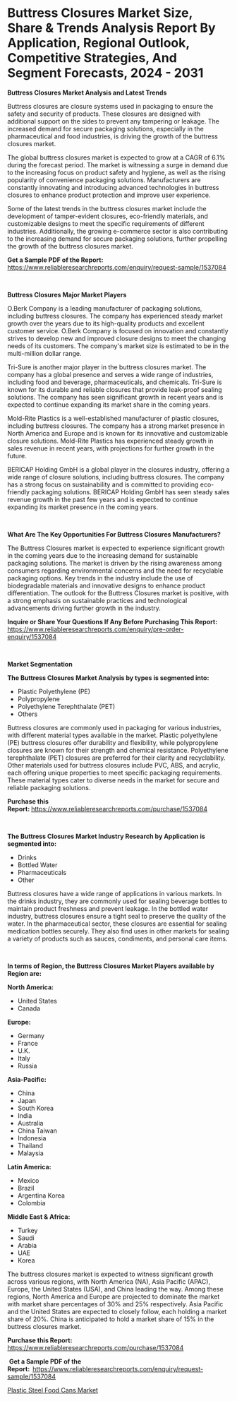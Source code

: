 <p><h1>Buttress Closures Market Size, Share & Trends Analysis Report By Application, Regional Outlook, Competitive Strategies, And Segment Forecasts, 2024 - 2031</h1></p><p><strong>Buttress Closures Market Analysis and Latest Trends</strong></p>
<p><p>Buttress closures are closure systems used in packaging to ensure the safety and security of products. These closures are designed with additional support on the sides to prevent any tampering or leakage. The increased demand for secure packaging solutions, especially in the pharmaceutical and food industries, is driving the growth of the buttress closures market.</p><p>The global buttress closures market is expected to grow at a CAGR of 6.1% during the forecast period. The market is witnessing a surge in demand due to the increasing focus on product safety and hygiene, as well as the rising popularity of convenience packaging solutions. Manufacturers are constantly innovating and introducing advanced technologies in buttress closures to enhance product protection and improve user experience.</p><p>Some of the latest trends in the buttress closures market include the development of tamper-evident closures, eco-friendly materials, and customizable designs to meet the specific requirements of different industries. Additionally, the growing e-commerce sector is also contributing to the increasing demand for secure packaging solutions, further propelling the growth of the buttress closures market.</p></p>
<p><strong>Get a Sample PDF of the Report:&nbsp;</strong> <a href="https://www.reliableresearchreports.com/enquiry/request-sample/1537084">https://www.reliableresearchreports.com/enquiry/request-sample/1537084</a></p>
<p>&nbsp;</p>
<p><strong>Buttress Closures Major Market Players</strong></p>
<p><p>O.Berk Company is a leading manufacturer of packaging solutions, including buttress closures. The company has experienced steady market growth over the years due to its high-quality products and excellent customer service. O.Berk Company is focused on innovation and constantly strives to develop new and improved closure designs to meet the changing needs of its customers. The company's market size is estimated to be in the multi-million dollar range.</p><p>Tri-Sure is another major player in the buttress closures market. The company has a global presence and serves a wide range of industries, including food and beverage, pharmaceuticals, and chemicals. Tri-Sure is known for its durable and reliable closures that provide leak-proof sealing solutions. The company has seen significant growth in recent years and is expected to continue expanding its market share in the coming years.</p><p>Mold-Rite Plastics is a well-established manufacturer of plastic closures, including buttress closures. The company has a strong market presence in North America and Europe and is known for its innovative and customizable closure solutions. Mold-Rite Plastics has experienced steady growth in sales revenue in recent years, with projections for further growth in the future.</p><p>BERICAP Holding GmbH is a global player in the closures industry, offering a wide range of closure solutions, including buttress closures. The company has a strong focus on sustainability and is committed to providing eco-friendly packaging solutions. BERICAP Holding GmbH has seen steady sales revenue growth in the past few years and is expected to continue expanding its market presence in the coming years.</p></p>
<p>&nbsp;</p>
<p><strong>What Are The Key Opportunities For Buttress Closures Manufacturers?</strong></p>
<p><p>The Buttress Closures market is expected to experience significant growth in the coming years due to the increasing demand for sustainable packaging solutions. The market is driven by the rising awareness among consumers regarding environmental concerns and the need for recyclable packaging options. Key trends in the industry include the use of biodegradable materials and innovative designs to enhance product differentiation. The outlook for the Buttress Closures market is positive, with a strong emphasis on sustainable practices and technological advancements driving further growth in the industry.</p></p>
<p><strong>Inquire or Share Your Questions If Any Before Purchasing This Report:</strong> <a href="https://www.reliableresearchreports.com/enquiry/pre-order-enquiry/1537084">https://www.reliableresearchreports.com/enquiry/pre-order-enquiry/1537084</a></p>
<p>&nbsp;</p>
<p><strong>Market Segmentation</strong></p>
<p><strong>The Buttress Closures Market Analysis by types is segmented into:</strong></p>
<p><ul><li>Plastic Polyethylene (PE)</li><li>Polypropylene</li><li>Polyethylene Terephthalate (PET)</li><li>Others</li></ul></p>
<p><p>Buttress closures are commonly used in packaging for various industries, with different material types available in the market. Plastic polyethylene (PE) buttress closures offer durability and flexibility, while polypropylene closures are known for their strength and chemical resistance. Polyethylene terephthalate (PET) closures are preferred for their clarity and recyclability. Other materials used for buttress closures include PVC, ABS, and acrylic, each offering unique properties to meet specific packaging requirements. These material types cater to diverse needs in the market for secure and reliable packaging solutions.</p></p>
<p><strong>Purchase this Report:&nbsp;</strong><a href="https://www.reliableresearchreports.com/purchase/1537084">https://www.reliableresearchreports.com/purchase/1537084</a></p>
<p>&nbsp;</p>
<p><strong>The Buttress Closures Market Industry Research by Application is segmented into:</strong></p>
<p><ul><li>Drinks</li><li>Bottled Water</li><li>Pharmaceuticals</li><li>Other</li></ul></p>
<p><p>Buttress closures have a wide range of applications in various markets. In the drinks industry, they are commonly used for sealing beverage bottles to maintain product freshness and prevent leakage. In the bottled water industry, buttress closures ensure a tight seal to preserve the quality of the water. In the pharmaceutical sector, these closures are essential for sealing medication bottles securely. They also find uses in other markets for sealing a variety of products such as sauces, condiments, and personal care items.</p></p>
<p>&nbsp;</p>
<p><strong>In terms of Region, the Buttress Closures Market Players available by Region are:</strong></p>
<p>
    <p> <strong> North America: </strong>
        <ul>
            <li>United States</li>
            <li>Canada</li>
        </ul>
        </p> 
    <p> <strong> Europe: </strong>
        <ul>
            <li>Germany</li>
            <li>France</li>
            <li>U.K.</li>
            <li>Italy</li>
            <li>Russia</li>
        </ul>
        </p> 
    <p> <strong> Asia-Pacific: </strong>
        <ul>
            <li>China</li>
            <li>Japan</li>
            <li>South Korea</li>
            <li>India</li>
            <li>Australia</li>
            <li>China Taiwan</li>
            <li>Indonesia</li>
            <li>Thailand</li>
            <li>Malaysia</li>
        </ul>
        </p> 
    <p> <strong> Latin America: </strong>
        <ul>
            <li>Mexico</li>
            <li>Brazil</li>
            <li>Argentina Korea</li>
            <li>Colombia</li>
        </ul>
        </p> 
    <p> <strong> Middle East & Africa: </strong>
        <ul>
            <li>Turkey</li>
            <li>Saudi</li>
            <li>Arabia</li>
            <li>UAE</li>
            <li>Korea</li>
        </ul>
    </p>
    </p>
<p><p>The buttress closures market is expected to witness significant growth across various regions, with North America (NA), Asia Pacific (APAC), Europe, the United States (USA), and China leading the way. Among these regions, North America and Europe are projected to dominate the market with market share percentages of 30% and 25% respectively. Asia Pacific and the United States are expected to closely follow, each holding a market share of 20%. China is anticipated to hold a market share of 15% in the buttress closures market.</p></p>
<p><strong>Purchase this Report: </strong><a href="https://www.reliableresearchreports.com/purchase/1537084">https://www.reliableresearchreports.com/purchase/1537084</a></p>
<p>&nbsp;<strong>Get a Sample PDF of the Report:&nbsp;&nbsp;</strong><a href="https://www.reliableresearchreports.com/enquiry/request-sample/1537084">https://www.reliableresearchreports.com/enquiry/request-sample/1537084</a></p>
<p><strong></strong></p>
<p><p><a href="https://github.com/RichRobinson5/Market-Research-Report-List-4/blob/main/plastic-steel-food-cans-market.md">Plastic Steel Food Cans Market</a></p></p>